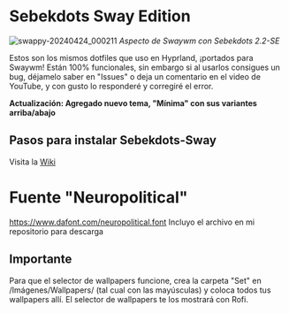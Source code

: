 # Sebekdots Sway Edition

![swappy-20240424_000211](https://github.com/andrewsebek/Sebekdots-sway/assets/121652305/929472d1-c959-45f8-adfa-b249210422c7)
_Aspecto de Swaywm con Sebekdots 2.2-SE_

Estos son los mismos dotfiles que uso en Hyprland, ¡portados para Swaywm! Están 100% funcionales, sin embargo si al usarlos consigues un bug, déjamelo saber en "Issues" o deja un comentario en el video de YouTube, y con gusto lo responderé y corregiré el error. 

**Actualización: Agregado nuevo tema, "Mínima" con sus variantes arriba/abajo**

## Pasos para instalar Sebekdots-Sway

Visita la [Wiki](https://github.com/andrewsebek/Sebekdots-sway/wiki)

# Fuente "Neuropolitical"

https://www.dafont.com/neuropolitical.font 
Incluyo el archivo en mi repositorio para descarga

## Importante

Para que el selector de wallpapers funcione, crea la carpeta "Set" en /Imágenes/Wallpapers/ (tal cual con las mayúsculas) y coloca todos tus wallpapers allí. El selector de wallpapers te los mostrará con Rofi.

